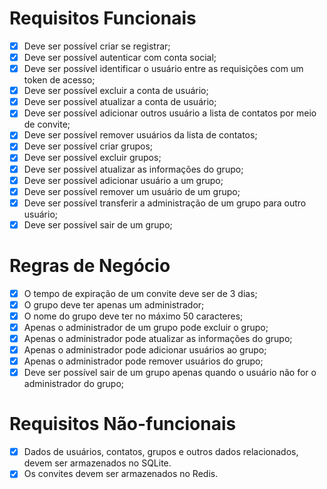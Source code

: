 # Requisitos Funcionais

- [x] Deve ser possível criar se registrar;
- [x] Deve ser possível autenticar com conta social;
- [x] Deve ser possível identificar o usuário entre as requisições com um token de acesso;
- [x] Deve ser possível excluir a conta de usuário;
- [x] Deve ser possível atualizar a conta de usuário;
- [x] Deve ser possível adicionar outros usuário a lista de contatos por meio de convite;
- [x] Deve ser possível remover usuários da lista de contatos;
- [x] Deve ser possível criar grupos;
- [x] Deve ser possível excluir grupos;
- [x] Deve ser possível atualizar as informações do grupo;
- [x] Deve ser possível adicionar usuário a um grupo;
- [x] Deve ser possível remover um usuário de um grupo;
- [x] Deve ser possível transferir a administração de um grupo para outro usuário;
- [x] Deve ser possível sair de um grupo;

# Regras de Negócio

- [x] O tempo de expiração de um convite deve ser de 3 dias;
- [x] O grupo deve ter apenas um administrador;
- [x] O nome do grupo deve ter no máximo 50 caracteres;
- [x] Apenas o administrador de um grupo pode excluir o grupo;
- [x] Apenas o administrador pode atualizar as informações do grupo;
- [x] Apenas o administrador pode adicionar usuários ao grupo;
- [x] Apenas o administrador pode remover usuários do grupo;
- [x] Deve ser possível sair de um grupo apenas quando o usuário não for o administrador
  do grupo;

# Requisitos Não-funcionais

- [x] Dados de usuários, contatos, grupos e outros dados relacionados, devem ser
  armazenados no SQLite.
- [x] Os convites devem ser armazenados no Redis.
